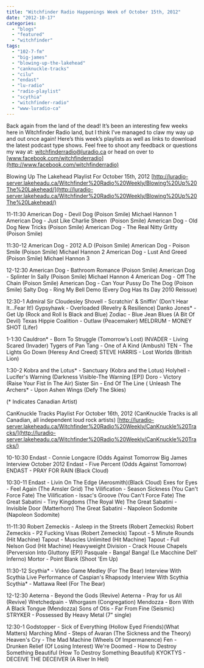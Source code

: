 ```yaml
---
title: "Witchfinder Radio Happenings Week of October 15th, 2012"
date: "2012-10-17"
categories: 
  - "blogs"
  - "featured"
  - "witchfinder"
tags: 
  - "102-7-fm"
  - "big-james"
  - "blowing-up-the-lakehead"
  - "canknuckle-tracks"
  - "cilu"
  - "endast"
  - "lu-radio"
  - "radio-playlist"
  - "scythia"
  - "witchfinder-radio"
  - "www-luradio-ca"
---
```


Back again from the land of the dead! It’s been an interesting few weeks here in Witchfinder Radio land, but I think I’ve managed to claw my way up and out once again! Here’s this week’s playlists as well as links to download the latest podcast type shows. Feel free to shoot any feedback or questions my way at: [witchfinderradio@luradio.ca](mailto:witchfinderradio@luradio.ca) or head on over to [www.facebook.com/witchfinderradio](http://www.facebook.com/witchfinderradio)

Blowing Up The Lakehead Playlist For October 15th, 2012 [http://luradio-server.lakeheadu.ca/Witchfinder%20Radio%20Weekly/Blowing%20Up%20The%20Lakehead/](http://luradio-server.lakeheadu.ca/Witchfinder%20Radio%20Weekly/Blowing%20Up%20The%20Lakehead/)

11-11:30 American Dog - Devil Dog (Poison Smile) Michael Hannon 1 American Dog - Just Like Charlie Sheen  (Poison Smile) American Dog - Old Dog New Tricks (Poison Smile) American Dog - The Real Nitty Gritty  (Poison Smile)

11:30-12 American Dog - 2012 A.D (Poison Smile) American Dog - Poison Smile (Poison Smile) Michael Hannon 2 American Dog - Lust And Greed (Poison Smile) Michael Hannon 3

12-12:30 American Dog - Bathroom Romance (Poison Smile) American Dog - Splinter In Sally (Poison Smile) Michael Hannon 4 American Dog - Off The Chain (Poison Smile) American Dog - Can Your Pussy Do The Dog (Poison Smile) Salty Dog - Ring My Bell Demo (Every Dog Has Its Day 2010 Reissue)

12:30-1 Admiral Sir Cloudesley Shovell - Scratchin' & Sniffin' (Don't Hear It...Fear It!) Gypsyhawk - Overloaded (Revelry & Resilience) Danko Jones\* - Get Up (Rock and Roll Is Black and Blue) Zodiac - Blue Jean Blues (A Bit Of Devil) Texas Hippie Coalition - Outlaw (Peacemaker) MELDRUM - MONEY SHOT (Lifer)

1-1:30 Cauldron\* - Born To Struggle (Tomorrow’s Lost) INVADER - Living Scared (Invader) Tygers of Pan Tang - One of A Kind (Ambush) TEN - The Lights Go Down (Heresy And Creed) STEVE HARRIS - Lost Worlds (British Lion)

1:30-2 Kobra and the Lotus\* - Sanctuary (Kobra and the Lotus) Holyhell - Lucifer's Warning (Darkness Visible-The Warning \[EP\]) Doro - Victory (Raise Your Fist In The Air) Sister Sin - End Of The Line ( Unleash The Archers\* - Upon Ashen Wings (Defy The Skies)

(\* Indicates Canadian Artist)

CanKnuckle Tracks Playlist For October 16th, 2012 (CanKnuckle Tracks is all Canadian, all independent loud rock artists) [http://luradio-server.lakeheadu.ca/Witchfinder%20Radio%20Weekly/CanKnuckle%20Tracks/](http://luradio-server.lakeheadu.ca/Witchfinder%20Radio%20Weekly/CanKnuckle%20Tracks/)

10-10:30 Endast - Connie Longacre (Odds Against Tomorrow Big James Interview October 2012 Endast - Five Percent (Odds Against Tomorrow) ENDAST - PRAY FOR RAIN (Black Cloud)

10:30-11 Endast - Livin On The Edge (Aerosmith)(Black Cloud) Exes for Eyes - Feel Again (The Amsler Grid) The Vilification - Season Sickness (You Can't Force Fate) The Vilification - Issac's Groove (You Can't Force Fate) The Great Sabatini - Tiny Kingdoms (The Royal We) The Great Sabatini - Invisible Door (Matterhorn) The Great Sabatini - Napoleon Sodomite (Napoleon Sodomite)

11-11:30 Robert Zemeckis - Asleep in the Streets (Robert Zemeckis) Robert Zemeckis - P2 Fucking Visas (Robert Zemeckis) Tapout - 5 Minute Rounds (Hit Machine) Tapout - Muscles Unlimited (Hit Machine) Tapout - Full Nelson God (Hit Machine) Heavyweight Division - Crack House Chapels (Perversion Into Gluttony (EP)) Pasquale - Banga! Banga! (Le Macchine Dell' Inferno) Mortor - Point Blank (Shoot 'Em Up)

11:30-12 Scythia\* - Video Game Medley (For The Bear) Interview With Scythia Live Performance of Caspian's Rhapsody Interview With Scythia Scythia\* - Mattawa Reel (For The Bear)

12-12:30 Aeterna - Beyond the Gods (Revive) Aeterna - Pray for us All (Revive) Wretchedpain - Whorgasm (Congregation) Mendozza - Born With A Black Tongue (Mendozza) Sons of Otis - Far From Fine (Seismic) STRYKER - Possessed By Heavy Metal (7" single)

12:30-1 Godstopper - Sick of Everything (Hollow Eyed Friends)(What Matters) Marching Mind - Steps of Avaran (The Sickness and the Theory) Heaven's Cry - The Mad Machine (Wheels Of Impermanence) Fen - Drunken Relief (Of Losing Interest) We're Doomed - How to Destroy Something Beautiful (How To Destroy Something Beautiful) KYOKTYS - DECEIVE THE DECEIVER (A River In Hell)
